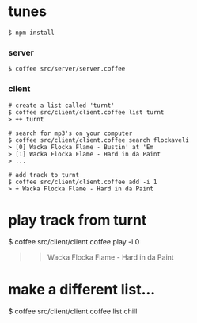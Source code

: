 # tunes

```shell
$ npm install
```

### server

```shell
$ coffee src/server/server.coffee
```

### client

```shell
# create a list called 'turnt'
$ coffee src/client/client.coffee list turnt
> ++ turnt

# search for mp3's on your computer
$ coffee src/client/client.coffee search flockaveli
> [0] Wacka Flocka Flame - Bustin' at 'Em
> [1] Wacka Flocka Flame - Hard in da Paint
> ...

# add track to turnt
$ coffee src/client/client.coffee add -i 1
> + Wacka Flocka Flame - Hard in da Paint
```

# play track from turnt
$ coffee src/client/client.coffee play -i 0
> > Wacka Flocka Flame - Hard in da Paint

# make a different list...
$ coffee src/client/client.coffee list chill

